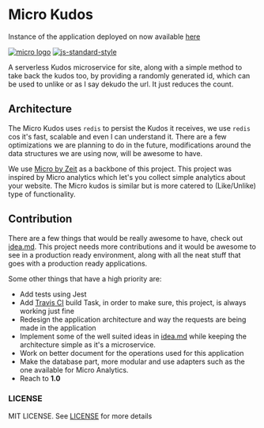 # Micro Kudos
Instance of the application deployed on now available [here](https://micro-kudos-zycpfowbly.now.sh/https://facebook.com?increment=true)

<!--Badges come here-->
[![micro logo](https://cldup.com/JDmmHX3uhF.svg)](https://github.com/zeit/micro)
[![js-standard-style](https://img.shields.io/badge/code%20style-standard-brightgreen.svg)](http://standardjs.com)

A serverless Kudos microservice for site, along with a simple method to 
take back the kudos too, by providing a randomly generated id, which 
can be used to unlike or as I say dekudo the url. It just reduces the count.

## Architecture

The Micro Kudos uses `redis` to persist the Kudos it receives, we use `redis` cos it's fast,
scalable and even I can understand it. There are a few optimizations we are planning to 
do in the future, modifications around the data structures we are using now, will be awesome to have.

We use [Micro by Zeit](https://github.com/zeit/micro) as a backbone of this
project. This project was inspired by Micro analytics which let's you collect simple analytics about your 
website. The Micro kudos is similar but is more catered to (Like/Unlike) type of functionality.

## Contribution
There are a few things that would be really awesome to have, check out [idea.md](idea.md). This project 
needs more contributions and it would be awesome to see in a production ready environment, along with all
the neat stuff that goes with a production ready applications.

Some other things that have a high priority are:

- Add tests using Jest
- Add [Travis CI](https://travis-ci.org) build Task, in order to make sure, this project, is always working just fine
- Redesign the application architecture and way the requests are being made in the application
- Implement some of the well suited ideas in [idea.md](idea.md) while keeping the architecture simple as it's a microservice.
- Work on better document for the operations used for this application
- Make the database part, more modular and use adapters such as the one available for Micro Analytics.
- Reach to **1.0**

### LICENSE
MIT LICENSE. See [LICENSE](LICENSE) for more details